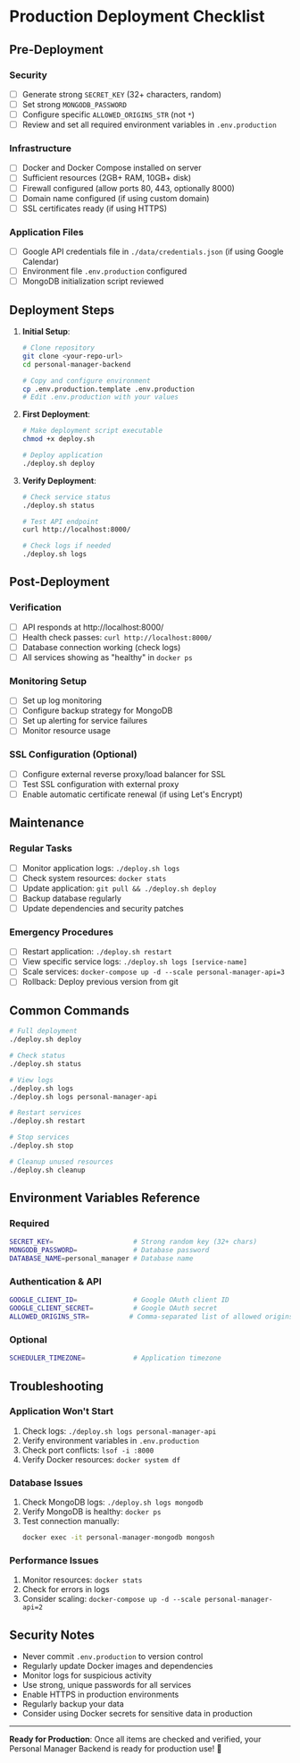 # Production Deployment Checklist

## Pre-Deployment

### Security
- [ ] Generate strong `SECRET_KEY` (32+ characters, random)
- [ ] Set strong `MONGODB_PASSWORD` 
- [ ] Configure specific `ALLOWED_ORIGINS_STR` (not `*`)
- [ ] Review and set all required environment variables in `.env.production`

### Infrastructure
- [ ] Docker and Docker Compose installed on server
- [ ] Sufficient resources (2GB+ RAM, 10GB+ disk)
- [ ] Firewall configured (allow ports 80, 443, optionally 8000)
- [ ] Domain name configured (if using custom domain)
- [ ] SSL certificates ready (if using HTTPS)

### Application Files
- [ ] Google API credentials file in `./data/credentials.json` (if using Google Calendar)
- [ ] Environment file `.env.production` configured
- [ ] MongoDB initialization script reviewed

## Deployment Steps

1. **Initial Setup**:
   ```bash
   # Clone repository
   git clone <your-repo-url>
   cd personal-manager-backend
   
   # Copy and configure environment
   cp .env.production.template .env.production
   # Edit .env.production with your values
   ```

2. **First Deployment**:
   ```bash
   # Make deployment script executable
   chmod +x deploy.sh
   
   # Deploy application
   ./deploy.sh deploy
   ```

3. **Verify Deployment**:
   ```bash
   # Check service status
   ./deploy.sh status
   
   # Test API endpoint
   curl http://localhost:8000/
   
   # Check logs if needed
   ./deploy.sh logs
   ```

## Post-Deployment

### Verification
- [ ] API responds at http://localhost:8000/
- [ ] Health check passes: `curl http://localhost:8000/`
- [ ] Database connection working (check logs)
- [ ] All services showing as "healthy" in `docker ps`

### Monitoring Setup
- [ ] Set up log monitoring
- [ ] Configure backup strategy for MongoDB
- [ ] Set up alerting for service failures
- [ ] Monitor resource usage

### SSL Configuration (Optional)
- [ ] Configure external reverse proxy/load balancer for SSL
- [ ] Test SSL configuration with external proxy
- [ ] Enable automatic certificate renewal (if using Let's Encrypt)

## Maintenance

### Regular Tasks
- [ ] Monitor application logs: `./deploy.sh logs`
- [ ] Check system resources: `docker stats`
- [ ] Update application: `git pull && ./deploy.sh deploy`
- [ ] Backup database regularly
- [ ] Update dependencies and security patches

### Emergency Procedures
- [ ] Restart application: `./deploy.sh restart`
- [ ] View specific service logs: `./deploy.sh logs [service-name]`
- [ ] Scale services: `docker-compose up -d --scale personal-manager-api=3`
- [ ] Rollback: Deploy previous version from git

## Common Commands

```bash
# Full deployment
./deploy.sh deploy

# Check status
./deploy.sh status

# View logs
./deploy.sh logs
./deploy.sh logs personal-manager-api

# Restart services
./deploy.sh restart

# Stop services
./deploy.sh stop

# Cleanup unused resources
./deploy.sh cleanup
```

## Environment Variables Reference

### Required
```bash
SECRET_KEY=                    # Strong random key (32+ chars)
MONGODB_PASSWORD=              # Database password
DATABASE_NAME=personal_manager # Database name
```

### Authentication & API
```bash
GOOGLE_CLIENT_ID=              # Google OAuth client ID
GOOGLE_CLIENT_SECRET=          # Google OAuth secret
ALLOWED_ORIGINS_STR=          # Comma-separated list of allowed origins
```

### Optional
```bash
SCHEDULER_TIMEZONE=            # Application timezone
```

## Troubleshooting

### Application Won't Start
1. Check logs: `./deploy.sh logs personal-manager-api`
2. Verify environment variables in `.env.production`
3. Check port conflicts: `lsof -i :8000`
4. Verify Docker resources: `docker system df`

### Database Issues
1. Check MongoDB logs: `./deploy.sh logs mongodb`
2. Verify MongoDB is healthy: `docker ps`
3. Test connection manually:
   ```bash
   docker exec -it personal-manager-mongodb mongosh
   ```

### Performance Issues
1. Monitor resources: `docker stats`
2. Check for errors in logs
3. Consider scaling: `docker-compose up -d --scale personal-manager-api=2`

## Security Notes

- Never commit `.env.production` to version control
- Regularly update Docker images and dependencies
- Monitor logs for suspicious activity
- Use strong, unique passwords for all services
- Enable HTTPS in production environments
- Regularly backup your data
- Consider using Docker secrets for sensitive data in production

---

**Ready for Production**: Once all items are checked and verified, your Personal Manager Backend is ready for production use! 🚀